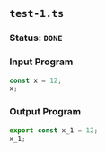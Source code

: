 ## `test-1.ts`

### Status: `DONE`

### Input Program

```typescript
const x = 12;
x;
```

### Output Program

```typescript
export const x_1 = 12;
x_1;
```

